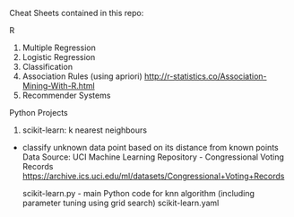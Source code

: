 Cheat Sheets contained in this repo:

R
1. Multiple Regression
2. Logistic Regression
3. Classification
4. Association Rules (using apriori)
http://r-statistics.co/Association-Mining-With-R.html
5. Recommender Systems

Python Projects
1. scikit-learn: k nearest neighbours
- classify unknown data point based on its distance from known points
Data Source: UCI Machine Learning Repository - Congressional Voting Records
    https://archive.ics.uci.edu/ml/datasets/Congressional+Voting+Records

    scikit-learn.py - main Python code for knn algorithm (including parameter tuning using grid search)
    scikit-learn.yaml 

